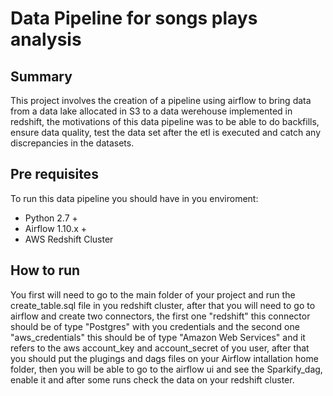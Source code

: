 # Data Pipeline for songs plays analysis

## Summary
This project involves the creation of a pipeline using airflow to bring data from a data lake allocated in S3 to a data werehouse implemented in redshift, the motivations of this data pipeline was to be able to do backfills, ensure data quality, test the data set after the etl is executed and catch any discrepancies in the datasets. 

## Pre requisites 
To run this data pipeline you should have in you enviroment:
* Python 2.7 + 
* Airflow 1.10.x +
* AWS Redshift Cluster

## How to run
You first will need to go to the main folder of your project and run the create_table.sql file in you redshift cluster, 
after that you will need to go to airflow and create two connectors, the first one "redshift" this connector should be of type
"Postgres" with you credentials and the second one "aws_credentials" this should be of type "Amazon Web Services" and it refers to 
the aws account_key and account_secret of you user, after that you should put the plugings and dags files on your Airflow intallation home folder, then you will be able to go to the airflow ui and see the Sparkify_dag, enable it and after some runs check the data on your redshift cluster. 






